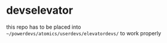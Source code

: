 # devselevator

this repo has to be placed into `~/powerdevs/atomics/userdevs/elevatordevs/` to work properly
